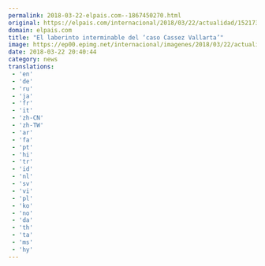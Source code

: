 ```yaml
---
permalink: 2018-03-22-elpais.com--1867450270.html
original: https://elpais.com/internacional/2018/03/22/actualidad/1521739021_242827.html#?ref=rss&format=simple&link=link
domain: elpais.com
title: "El laberinto interminable del ‘caso Cassez Vallarta’"
image: https://ep00.epimg.net/internacional/imagenes/2018/03/22/actualidad/1521739021_242827_1521741259_rrss_normal.jpg
date: 2018-03-22 20:40:44
category: news
translations: 
 - 'en'
 - 'de'
 - 'ru'
 - 'ja'
 - 'fr'
 - 'it'
 - 'zh-CN'
 - 'zh-TW'
 - 'ar'
 - 'fa'
 - 'pt'
 - 'hi'
 - 'tr'
 - 'id'
 - 'nl'
 - 'sv'
 - 'vi'
 - 'pl'
 - 'ko'
 - 'no'
 - 'da'
 - 'th'
 - 'ta'
 - 'ms'
 - 'hy'
---
```


